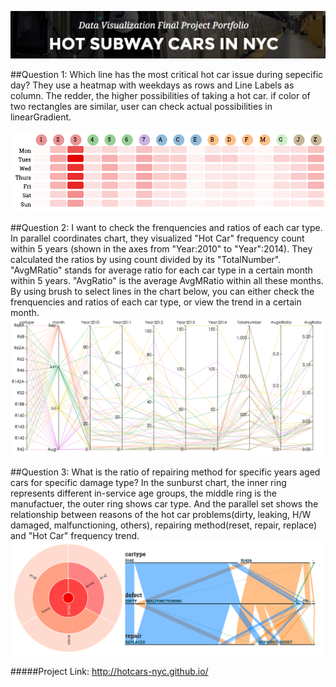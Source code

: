 ![HotCars-Head](pics/HotCars-head.png)

##Question 1: Which line has the most critical hot car issue during sepecific day?
They use a heatmap with weekdays as rows and Line Labels as column. The redder, the higher possibilities of taking a hot car. if color of two rectangles are similar, user can check actual possibilities in linearGradient.

![HotCars-Q1](pics/HotCars-Q1-2.png)

##Question 2: I want to check the frenquencies and ratios of each car type.
In parallel coordinates chart, they visualized "Hot Car" frequency count within 5 years (shown in the axes from "Year:2010" to "Year":2014). They calculated the ratios by using count divided by its "TotalNumber". "AvgMRatio" stands for average ratio for each car type in a certain month within 5 years. "AvgRatio" is the average AvgMRatio within all these months. By using brush to select lines in the chart below, you can either check the frenquencies and ratios of each car type, or view the trend in a certain month.
![HotCars-Q2](pics/HotCars-Q2-2.png)

##Question 3: What is the ratio of repairing method for specific years aged cars for specific damage type?
In the sunburst chart, the inner ring represents different in-service age groups, the middle ring is the manufactuer, the outer ring shows car type.
And the parallel set shows the relationship between reasons of the hot car problems(dirty, leaking, H/W damaged, malfunctioning, others), repairing method(reset, repair, replace) and "Hot Car" frequency trend.
![HotCars-Q3](pics/HotCars-Q3.png)

#####Project Link: http://hotcars-nyc.github.io/
